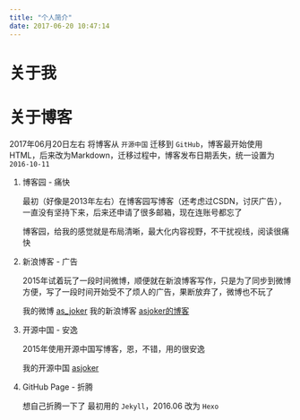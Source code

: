 ```yaml
---
title: "个人简介"
date: 2017-06-20 10:47:14
---
```


# 关于我





# 关于博客

2017年06月20日左右 将博客从 `开源中国` 迁移到 `GitHub`，博客最开始使用HTML，后来改为Markdown，迁移过程中，博客发布日期丢失，统一设置为 `2016-10-11`

1. 博客园 - 痛快

	最初（好像是2013年左右）在博客园写博客（还考虑过CSDN，讨厌广告），一直没有坚持下来，后来还申请了很多邮箱，现在连账号都忘了

	博客园，给我的感觉就是布局清晰，最大化内容视野，不干扰视线，阅读很痛快

2. 新浪博客 - 广告

	2015年试着玩了一段时间微博，顺便就在新浪博客写作，只是为了同步到微博方便，写了一段时间开始受不了烦人的广告，果断放弃了，微博也不玩了

	我的微博 [as_joker](http://weibo.com/asjoker/)
	我的新浪博客 [asjoker的博客](http://blog.sina.com.cn/asjoker)

3. 开源中国 - 安逸

	2015年使用开源中国写博客，恩，不错，用的很安逸

	我的开源中国 [asjoker](https://my.oschina.net/asjoker)

4. GitHub Page - 折腾

	想自己折腾一下了
	最初用的 `Jekyll`，2016.06 改为 `Hexo`
